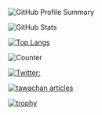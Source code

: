 ![GitHub Profile Summary](https://github-profile-summary-cards.vercel.app/api/cards/profile-details?username=tawachan&theme=nord_bright)

![GitHub Stats](https://github-readme-stats.vercel.app/api?username=tawachan&theme=shadow_blue&show_icons=true&show=reviews,discussions_started,discussions_answered,prs_merged,prs_merged_percentage)

[![Top Langs](https://github-readme-stats.vercel.app/api/top-langs/?username=tawachan&langs_count=10&theme=github_dark_dimmed)](https://github.com/anuraghazra/github-readme-stats)

![Counter](https://komarev.com/ghpvc/?username=tawachan)

[![Twitter:](https://img.shields.io/twitter/follow/tawachan?style=social)](https://twitter.com/tawachan)

<a href="https://zenn.dev/tawachan/articles">
 <img src="https://zenn.badge.nikaera.com/s/tawachan/articles?style=flat" alt="tawachan articles" />
</a>

<p></p>

[![trophy](https://github-profile-trophy.vercel.app/?username=tawachan)](https://github.com/ryo-ma/github-profile-trophy)
